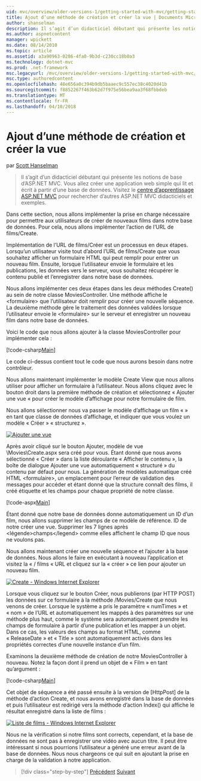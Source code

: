 ```yaml
---
uid: mvc/overview/older-versions-1/getting-started-with-mvc/getting-started-with-mvc-part6
title: Ajout d’une méthode de création et créer la vue | Documents Microsoft
author: shanselman
description: Il s’agit d’un didacticiel débutant qui présente les notions de base d’ASP.NET MVC. Créez une application web simple qui lit et écrit à partir d’une base de données.
ms.author: aspnetcontent
manager: wpickett
ms.date: 08/14/2010
ms.topic: article
ms.assetid: a3a90963-0286-4fa0-9b3d-c230cc18b0a3
ms.technology: dotnet-mvc
ms.prod: .net-framework
msc.legacyurl: /mvc/overview/older-versions-1/getting-started-with-mvc/getting-started-with-mvc-part6
msc.type: authoredcontent
ms.openlocfilehash: 48e656a0c394b9db5baaec9c557ec38c4020d41b
ms.sourcegitcommit: f8852267f463b62d7f975e56bea9aa3f68fbbdeb
ms.translationtype: MT
ms.contentlocale: fr-FR
ms.lasthandoff: 04/10/2018
---
```

<a name="adding-a-create-method-and-create-view"></a>Ajout d’une méthode de création et créer la vue
====================
par [Scott Hanselman](https://github.com/shanselman)

> Il s’agit d’un didacticiel débutant qui présente les notions de base d’ASP.NET MVC. Vous allez créer une application web simple qui lit et écrit à partir d’une base de données. Visitez le [centre d’apprentissage ASP.NET MVC](../../../index.md) pour rechercher d’autres ASP.NET MVC didacticiels et exemples.


Dans cette section, nous allons implémenter la prise en charge nécessaire pour permettre aux utilisateurs de créer de nouveaux films dans notre base de données. Pour cela, nous allons implémenter l’action de l’URL de films/Create.

Implémentation de l’URL de films/Créer est un processus en deux étapes. Lorsqu’un utilisateur visite tout d’abord l’URL de films/Create que vous souhaitez afficher un formulaire HTML qui peut remplir pour entrer un nouveau film. Ensuite, lorsque l’utilisateur envoie le formulaire et les publications, les données vers le serveur, vous souhaitez récupérer le contenu publié et l’enregistrer dans notre base de données.

Nous allons implémenter ces deux étapes dans les deux méthodes Create() au sein de notre classe MoviesController. Une méthode affiche le &lt;formulaire&gt; que l’utilisateur doit remplir pour créer une nouvelle séquence. La deuxième méthode gère le traitement des données validées lorsque l’utilisateur envoie le &lt;formulaire&gt; sur le serveur et enregistrer un nouveau film dans notre base de données.

Voici le code que nous allons ajouter à la classe MoviesController pour implémenter cela :

[!code-csharp[Main](getting-started-with-mvc-part6/samples/sample1.cs)]

Le code ci-dessus contient tout le code que nous aurons besoin dans notre contrôleur.

Nous allons maintenant implémenter le modèle Create View que nous allons utiliser pour afficher un formulaire à l’utilisateur. Nous allons cliquez avec le bouton droit dans la première méthode de création et sélectionnez « Ajouter une vue « pour créer le modèle d’affichage pour notre formulaire de film.

Nous allons sélectionner nous va passer le modèle d’affichage un film « » en tant que classe de données d’affichage, et indiquer que vous voulez un modèle « Créer » « structurez ».

[![Ajouter une vue](getting-started-with-mvc-part6/_static/image2.png)](getting-started-with-mvc-part6/_static/image1.png)

Après avoir cliqué sur le bouton Ajouter, modèle de vue \Movies\Create.aspx sera créé pour vous. Étant donné que nous avons sélectionné « Créer » dans la liste déroulante « Afficher le contenu », la boîte de dialogue Ajouter une vue automatiquement « structuré » du contenu par défaut pour nous. La génération de modèles automatique créé HTML &lt;formulaire&gt;, un emplacement pour l’erreur de validation des messages pour accéder et étant donné que la structure connaît des films, il créé étiquette et les champs pour chaque propriété de notre classe.

[!code-aspx[Main](getting-started-with-mvc-part6/samples/sample2.aspx)]

Étant donné que notre base de données donne automatiquement un ID d’un film, nous allons supprimer les champs de ce modèle de référence. ID de notre créer une vue. Supprimer les 7 lignes après &lt;légende&gt;champs&lt;/legend&gt; comme elles affichent le champ ID que nous ne voulons pas.

Nous allons maintenant créer une nouvelle séquence et l’ajouter à la base de données. Nous allons le faire en exécutant à nouveau l’application et visitez la « / films « URL et cliquez sur la « créer » ce lien pour ajouter un nouveau film.

[![Create - Windows Internet Explorer](getting-started-with-mvc-part6/_static/image4.png)](getting-started-with-mvc-part6/_static/image3.png)

Lorsque vous cliquez sur le bouton Créer, nous publierons (par HTTP POST) les données sur ce formulaire à la méthode /Movies/Create que nous venons de créer. Lorsque le système a pris le paramètre « numTimes » et « nom » de l’URL et automatiquement les mappés à des paramètres sur une méthode plus haut, comme le système sera automatiquement prendre les champs de formulaire à partir d’une publication et les mapper à un objet. Dans ce cas, les valeurs des champs au format HTML, comme « ReleaseDate » et « Title » sont automatiquement activés dans les propriétés correctes d’une nouvelle instance d’un film.

Examinons la deuxième méthode de création de notre MoviesController à nouveau. Notez la façon dont il prend un objet de « Film » en tant qu’argument :

[!code-csharp[Main](getting-started-with-mvc-part6/samples/sample3.cs)]

Cet objet de séquence a été passé ensuite à la version de [HttpPost] de la méthode d’action Create, et nous avons enregistré dans la base de données et puis l’utilisateur est redirigé vers la méthode d’action Index() qui affiche le résultat enregistré dans la liste de films :

[![Liste de films - Windows Internet Explorer](getting-started-with-mvc-part6/_static/image6.png)](getting-started-with-mvc-part6/_static/image5.png)

Nous ne la vérification si notre films sont corrects, cependant, et la base de données ne sont pas à enregistrer une vidéo avec aucun titre. Il peut être intéressant si nous pourrions l’utilisateur a généré une erreur avant de la base de données. Nous nous chargeons ce qui suit en ajoutant la prise en charge de la validation à notre application.

> [!div class="step-by-step"]
> [Précédent](getting-started-with-mvc-part5.md)
> [Suivant](getting-started-with-mvc-part7.md)

